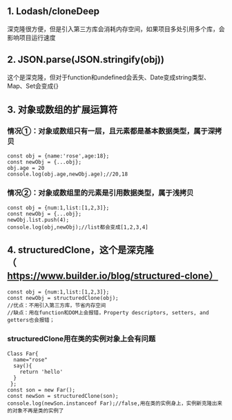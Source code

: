 ## 1. Lodash/cloneDeep
  深克隆很方便，但是引入第三方库会消耗内存空间，如果项目多处引用多个库，会影响项目运行速度
## 2. JSON.parse(JSON.stringify(obj)) 
  这个是深克隆，但对于function和undefined会丢失、Date变成string类型、Map、Set会变成{}
## 3. 对象或数组的扩展运算符
### 情况①：对象或数组只有一层，且元素都是基本数据类型，属于深拷贝
 ```
const obj = {name:'rose',age:18};
const newObj = {...obj};
obj.age = 20
console.log(obj.age,newObj.age);//20,18
 ```
### 情况②：对象或数组里的元素是引用数据类型，属于浅拷贝
  ```
  const obj = {num:1,list:[1,2,3]};
  const newObj = {...obj};
  newObj.list.push(4);
  console.log(obj,newObj);//list都会变成[1,2,3,4]
  ```
## 4. structuredClone，这个是深克隆（https://www.builder.io/blog/structured-clone）
  ```
  const obj = {num:1,list:[1,2,3]};
  const newObj = structuredClone(obj);
  //优点：不用引入第三方库，节省内存空间
  //缺点：用在function和DOM上会报错，Property descriptors, setters, and getters也会报错；
  ```
### structuredClone用在类的实例对象上会有问题
  ```
  Class Far{
    name="rose"
    say(){
      return 'hello'
    }
   };
  const son = new Far();
  const newSon = structuredClone(son);
  console.log(newSon.instanceof Far);//false,用在类的实例身上，实例新克隆出来的对象不再是类的实例了
  ```
